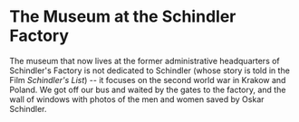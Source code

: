 The Museum at the Schindler Factory
=========

The museum that now lives at the former administrative headquarters of Schindler's Factory is not dedicated to Schindler (whose story is told in the Film _Schindler's List_) -- it focuses on the second world war in Krakow and Poland.
We got off our bus and waited by the gates to the factory, and the wall of windows with photos of the men and women saved by Oskar Schindler.